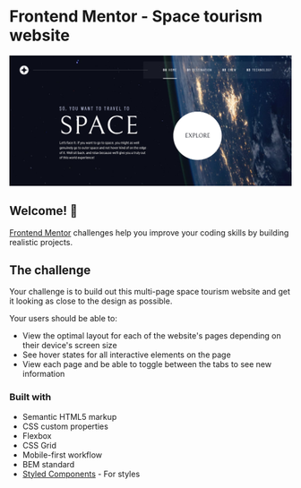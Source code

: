 # Frontend Mentor - Space tourism website

![Design preview for the Space tourism website coding challenge](./preview.png)

## Welcome! 👋

[Frontend Mentor](https://www.frontendmentor.io) challenges help you improve your coding skills by building realistic projects.

## The challenge

Your challenge is to build out this multi-page space tourism website and get it looking as close to the design as possible.

Your users should be able to:

- View the optimal layout for each of the website's pages depending on their device's screen size
- See hover states for all interactive elements on the page
- View each page and be able to toggle between the tabs to see new information
### Built with

- Semantic HTML5 markup
- CSS custom properties
- Flexbox
- CSS Grid
- Mobile-first workflow
- BEM standard
- [Styled Components](https://styled-components.com/) - For styles